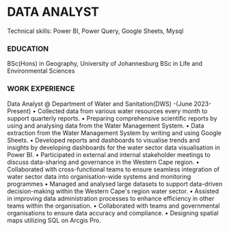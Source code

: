 # DATA ANALYST

Technical skills: Power BI, Power Query, Google Sheets, Mysql

### EDUCATION 
BSc(Hons) in Geography, University of Johannesburg
BSc in Life and Environmental Sciences

### WORK EXPERIENCE
Data Analyst @ Department of Water and Sanitation(DWS) -(June 2023-Present)
• Collected data from various water resources every month to support quarterly reports.
• Preparing comprehensive scientific reports by using and analysing data from the Water Management System.
• Data extraction from the Water Management System by writing and using Google Sheets.
• Developed reports and dashboards to visualise trends and insights by developing dashboards for the water 
  sector data visualisation in Power BI.
• Participated in external and internal stakeholder meetings to discuss data-sharing and governance in the 
  Western Cape region.
• Collaborated with cross-functional teams to ensure seamless integration of water sector data into 
  organisation-wide systems and monitoring programmes
• Managed and analysed large datasets to support data-driven decision-making within the Western Cape's 
  region water sector.
• Assisted in improving data administration processes to enhance efficiency in other teams within the 
  organisation.
• Collaborated with teams and governmental organisations to ensure data accuracy and compliance.
• Designing spatial maps utilizing SQL on Arcgis Pro.

###
